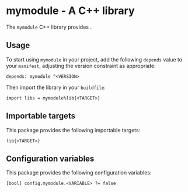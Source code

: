 # mymodule - A C++ library

The `mymodule` C++ library provides <SUMMARY-OF-FUNCTIONALITY>.


## Usage

To start using `mymodule` in your project, add the following `depends`
value to your `manifest`, adjusting the version constraint as appropriate:

```
depends: mymodule ^<VERSION>
```

Then import the library in your `buildfile`:

```
import libs = mymodule%lib{<TARGET>}
```


## Importable targets

This package provides the following importable targets:

```
lib{<TARGET>}
```

<DESCRIPTION-OF-IMPORTABLE-TARGETS>


## Configuration variables

This package provides the following configuration variables:

```
[bool] config.mymodule.<VARIABLE> ?= false
```

<DESCRIPTION-OF-CONFIG-VARIABLES>
